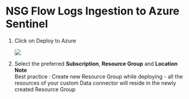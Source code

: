 # NSG Flow Logs Ingestion to Azure Sentinel


1.	Click on Deploy to Azure

	<a href="https://portal.azure.com/#create/Microsoft.Template/uri/https%3A%2F%2Fraw.githubusercontent.com%2Fandedevsecops%2FNSGFlowLogs%2Fmain%2Fazuredeploy_nsg.json" target="_blank">
	<img src="https://aka.ms/deploytoazurebutton"/>
	</a>
	
2.  Select the preferred **Subscription**, **Resource Group** and **Location**  
    **Note**  
    Best practice : Create new Resource Group while deploying - all the resources of your custom Data connector will reside in the newly created Resource 
    Group